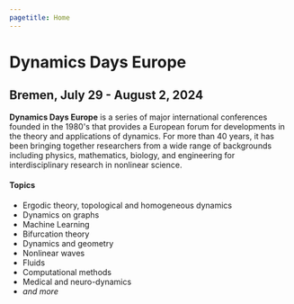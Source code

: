 ```yaml
---
pagetitle: Home
---
```


Dynamics Days Europe
====================

Bremen, July 29 - August 2, 2024
--------------------------------

**Dynamics Days Europe** is a series of major international conferences founded in the 1980's that provides a European forum for developments in the theory and applications of dynamics. For more than 40 years, it has been bringing together researchers from a wide range of backgrounds including physics, mathematics, biology, and engineering for interdisciplinary research in nonlinear science. 

#### Topics

*    Ergodic theory, topological and homogeneous dynamics
*    Dynamics on graphs
*    Machine Learning
*    Bifurcation theory
*    Dynamics and geometry
*    Nonlinear waves
*    Fluids
*    Computational methods
*    Medical and neuro-dynamics
*    _and more_

